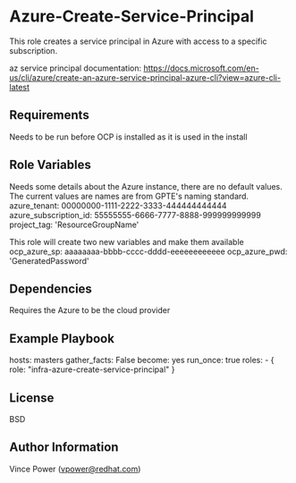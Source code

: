 Azure-Create-Service-Principal
=========

This role creates a service principal in Azure with access to a specific subscription.

az service principal documentation: https://docs.microsoft.com/en-us/cli/azure/create-an-azure-service-principal-azure-cli?view=azure-cli-latest

Requirements
------------

Needs to be run before OCP is installed as it is used in the install

Role Variables
--------------

Needs some details about the Azure instance, there are no default values. The current
values are names are from GPTE's naming standard.
    azure_tenant: 00000000-1111-2222-3333-444444444444
    azure_subscription_id: 55555555-6666-7777-8888-999999999999
    project_tag: 'ResourceGroupName'

This role will create two new variables and make them available
    ocp_azure_sp: aaaaaaaa-bbbb-cccc-dddd-eeeeeeeeeeee
    ocp_azure_pwd: 'GeneratedPassword'

Dependencies
------------

Requires the Azure to be the cloud provider

Example Playbook
----------------

  hosts: masters
  gather_facts: False
  become: yes
  run_once: true
  roles:
    - { role: "infra-azure-create-service-principal" }

License
-------

BSD

Author Information
------------------

Vince Power (vpower@redhat.com)
